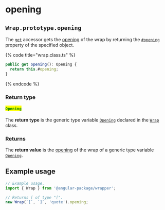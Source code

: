 # opening

## `Wrap.prototype.opening`

The [`get`](https://developer.mozilla.org/en-US/docs/Web/JavaScript/Reference/Functions/get) accessor gets the [opening](../../library/basic-concepts.md#opening) of the wrap by returning the [`#opening`](../properties/opening.md) property of the specified object.

{% code title="wrap.class.ts" %}
```typescript
public get opening(): Opening {
  return this.#opening;
}
```
{% endcode %}

### Return type

#### <mark style="color:green;">`Opening`</mark>

The **return type** is the generic type variable [`Opening`](../generic-type-variables.md#wrap-opening) declared in the [`Wrap`](broken-reference) class.

### Returns

The **return value** is the [opening](../../library/basic-concepts.md#opening) of the wrap of a generic type variable [`Opening`](../generic-type-variables.md#wrap-opening).

## Example usage

```typescript
// Example usage.
import { Wrap } from '@angular-package/wrapper';

// Returns [ of type "[".
new Wrap(`[`, `]`, 'quote').opening;
```
